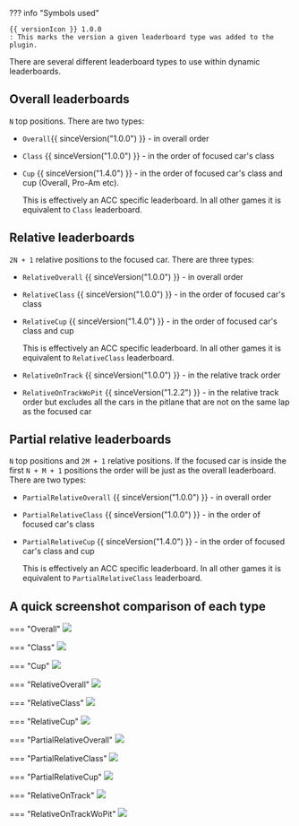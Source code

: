 
??? info "Symbols used"

    {{ versionIcon }} 1.0.0
    : This marks the version a given leaderboard type was added to the plugin.

There are several different leaderboard types to use within dynamic leaderboards.

## Overall leaderboards

`N` top positions. There are two types:

- `Overall`{{ sinceVersion("1.0.0") }} - in overall order 
- `Class` {{ sinceVersion("1.0.0") }} - in the order of focused car's class
- `Cup` {{ sinceVersion("1.4.0") }} - in the order of focused car's class and cup (Overall, Pro-Am etc).
  
    This is effectively an ACC specific leaderboard. In all other games it is
    equivalent to `Class` leaderboard.

## Relative leaderboards

`2N + 1` relative positions to the focused car. There are three types:

- `RelativeOverall` {{ sinceVersion("1.0.0") }} - in overall order 
- `RelativeClass` {{ sinceVersion("1.0.0") }} - in the order of focused car's class
- `RelativeCup` {{ sinceVersion("1.4.0") }} - in the order of focused car's class and cup 
    
    This is effectively an ACC specific leaderboard. In all other games it is
    equivalent to `RelativeClass` leaderboard.

- `RelativeOnTrack` {{ sinceVersion("1.0.0") }} - in the relative track order 
- `RelativeOnTrackWoPit` {{ sinceVersion("1.2.2") }} -  in the relative track order but excludes all the cars in the pitlane that are not on 
  the same lap as the focused car 

## Partial relative leaderboards

`N` top positions and `2M + 1` relative positions. If the focused car is inside the first `N + M + 1` positions the order
will be just as the overall leaderboard. There are two types:

- `PartialRelativeOverall` {{ sinceVersion("1.0.0") }} - in overall order 
- `PartialRelativeClass` {{ sinceVersion("1.0.0") }} - in the order of focused car's class 
- `PartialRelativeCup` {{ sinceVersion("1.4.0") }} - in the order of focused car's class and cup 

    This is effectively an ACC specific leaderboard. In all other games it is
    equivalent to `PartialRelativeClass` leaderboard.

## A quick screenshot comparison of each type

=== "Overall"
    ![](../img/LeaderboardTypes/Overall.png)

=== "Class"
    ![](../img/LeaderboardTypes/Class.png)

=== "Cup"
    ![](../img/LeaderboardTypes/Cup.png)

=== "RelativeOverall"
    ![](../img/LeaderboardTypes/RelativeOverall.png)

=== "RelativeClass"
    ![](../img/LeaderboardTypes/RelativeClass.png)

=== "RelativeCup"
    ![](../img/LeaderboardTypes/RelativeCup.png)

=== "PartialRelativeOverall"
    ![](../img/LeaderboardTypes/PartialRelativeOverall.png)

=== "PartialRelativeClass"
    ![](../img/LeaderboardTypes/PartialRelativeClass.png)

=== "PartialRelativeCup"
    ![](../img/LeaderboardTypes/PartialRelativeCup.png)

=== "RelativeOnTrack"
    ![](../img/LeaderboardTypes/RelativeOnTrack.png)

=== "RelativeOnTrackWoPit"
    ![](../img/LeaderboardTypes/RelativeOnTrackWoPit.png)